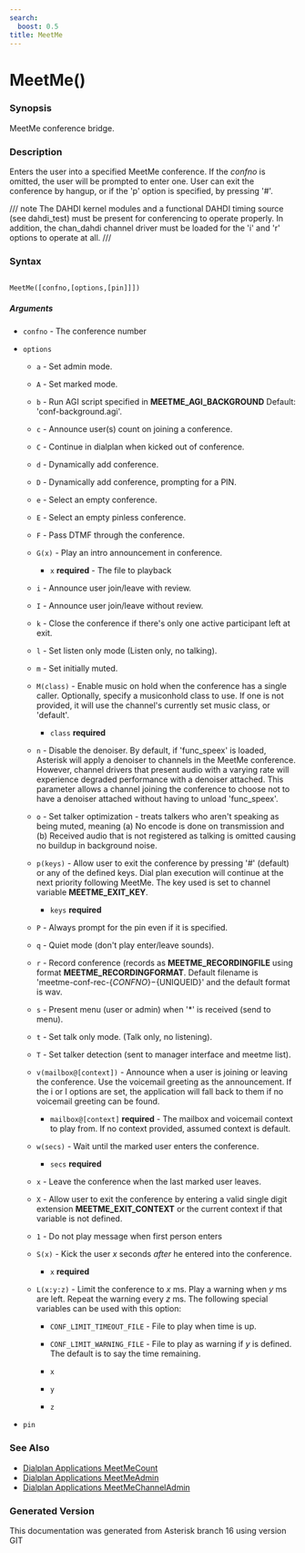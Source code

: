 ```yaml
---
search:
  boost: 0.5
title: MeetMe
---
```


# MeetMe()

### Synopsis

MeetMe conference bridge.

### Description

Enters the user into a specified MeetMe conference. If the _confno_ is omitted, the user will be prompted to enter one. User can exit the conference by hangup, or if the 'p' option is specified, by pressing '#'.<br>


/// note
The DAHDI kernel modules and a functional DAHDI timing source (see dahdi\_test) must be present for conferencing to operate properly. In addition, the chan\_dahdi channel driver must be loaded for the 'i' and 'r' options to operate at all.
///


### Syntax


```

MeetMe([confno,[options,[pin]]])
```
##### Arguments


* `confno` - The conference number<br>

* `options`

    * `a` - Set admin mode.<br>


    * `A` - Set marked mode.<br>


    * `b` - Run AGI script specified in **MEETME\_AGI\_BACKGROUND** Default: 'conf-background.agi'.<br>


    * `c` - Announce user(s) count on joining a conference.<br>


    * `C` - Continue in dialplan when kicked out of conference.<br>


    * `d` - Dynamically add conference.<br>


    * `D` - Dynamically add conference, prompting for a PIN.<br>


    * `e` - Select an empty conference.<br>


    * `E` - Select an empty pinless conference.<br>


    * `F` - Pass DTMF through the conference.<br>


    * `G(x)` - Play an intro announcement in conference.<br>

        * `x` **required** - The file to playback<br>


    * `i` - Announce user join/leave with review.<br>


    * `I` - Announce user join/leave without review.<br>


    * `k` - Close the conference if there's only one active participant left at exit.<br>


    * `l` - Set listen only mode (Listen only, no talking).<br>


    * `m` - Set initially muted.<br>


    * `M(class)` - Enable music on hold when the conference has a single caller. Optionally, specify a musiconhold class to use. If one is not provided, it will use the channel's currently set music class, or 'default'.<br>

        * `class` **required**


    * `n` - Disable the denoiser. By default, if 'func\_speex' is loaded, Asterisk will apply a denoiser to channels in the MeetMe conference. However, channel drivers that present audio with a varying rate will experience degraded performance with a denoiser attached. This parameter allows a channel joining the conference to choose not to have a denoiser attached without having to unload 'func\_speex'.<br>


    * `o` - Set talker optimization - treats talkers who aren't speaking as being muted, meaning (a) No encode is done on transmission and (b) Received audio that is not registered as talking is omitted causing no buildup in background noise.<br>


    * `p(keys)` - Allow user to exit the conference by pressing '#' (default) or any of the defined keys. Dial plan execution will continue at the next priority following MeetMe. The key used is set to channel variable **MEETME\_EXIT\_KEY**.<br>

        * `keys` **required**


    * `P` - Always prompt for the pin even if it is specified.<br>


    * `q` - Quiet mode (don't play enter/leave sounds).<br>


    * `r` - Record conference (records as **MEETME\_RECORDINGFILE** using format **MEETME\_RECORDINGFORMAT**. Default filename is 'meetme-conf-rec-$\{CONFNO\}-$\{UNIQUEID\}' and the default format is wav.<br>


    * `s` - Present menu (user or admin) when '*' is received (send to menu).<br>


    * `t` - Set talk only mode. (Talk only, no listening).<br>


    * `T` - Set talker detection (sent to manager interface and meetme list).<br>


    * `v(mailbox@[context])` - Announce when a user is joining or leaving the conference. Use the voicemail greeting as the announcement. If the i or I options are set, the application will fall back to them if no voicemail greeting can be found.<br>

        * `mailbox@[context]` **required** - The mailbox and voicemail context to play from. If no context provided, assumed context is default.<br>


    * `w(secs)` - Wait until the marked user enters the conference.<br>

        * `secs` **required**


    * `x` - Leave the conference when the last marked user leaves.<br>


    * `X` - Allow user to exit the conference by entering a valid single digit extension **MEETME\_EXIT\_CONTEXT** or the current context if that variable is not defined.<br>


    * `1` - Do not play message when first person enters<br>


    * `S(x)` - Kick the user _x_ seconds *after* he entered into the conference.<br>

        * `x` **required**


    * `L(x:y:z)` - Limit the conference to _x_ ms. Play a warning when _y_ ms are left. Repeat the warning every _z_ ms. The following special variables can be used with this option:<br>

        * `CONF_LIMIT_TIMEOUT_FILE` - File to play when time is up.<br>

        * `CONF_LIMIT_WARNING_FILE` - File to play as warning if _y_ is defined. The default is to say the time remaining.<br>

        * `x`

        * `y`

        * `z`


* `pin`

### See Also

* [Dialplan Applications MeetMeCount](/Asterisk_16_Documentation/API_Documentation/Dialplan_Applications/MeetMeCount)
* [Dialplan Applications MeetMeAdmin](/Asterisk_16_Documentation/API_Documentation/Dialplan_Applications/MeetMeAdmin)
* [Dialplan Applications MeetMeChannelAdmin](/Asterisk_16_Documentation/API_Documentation/Dialplan_Applications/MeetMeChannelAdmin)


### Generated Version

This documentation was generated from Asterisk branch 16 using version GIT 